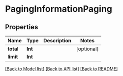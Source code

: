 # PagingInformationPaging

## Properties
Name | Type | Description | Notes
------------ | ------------- | ------------- | -------------
**total** | **Int** |  | [optional] 
**limit** | **Int** |  | 

[[Back to Model list]](../README.md#documentation-for-models) [[Back to API list]](../README.md#documentation-for-api-endpoints) [[Back to README]](../README.md)


